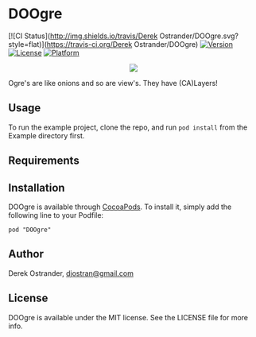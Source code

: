 # DOOgre

[![CI Status](http://img.shields.io/travis/Derek Ostrander/DOOgre.svg?style=flat)](https://travis-ci.org/Derek Ostrander/DOOgre)
[![Version](https://img.shields.io/cocoapods/v/DOOgre.svg?style=flat)](http://cocoapods.org/pods/DOOgre)
[![License](https://img.shields.io/cocoapods/l/DOOgre.svg?style=flat)](http://cocoapods.org/pods/DOOgre)
[![Platform](https://img.shields.io/cocoapods/p/DOOgre.svg?style=flat)](http://cocoapods.org/pods/DOOgre)

<p align="center"><img src="https://github.com/dostrander/DOOgre/blob/master/ogres-are-like-onion.gif"/></p>


Ogre's are like onions and so are view's. They have (CA)Layers!

## Usage

To run the example project, clone the repo, and run `pod install` from the Example directory first.

## Requirements

## Installation

DOOgre is available through [CocoaPods](http://cocoapods.org). To install
it, simply add the following line to your Podfile:

```        
pod "DOOgre"
```

## Author

Derek Ostrander, djostran@gmail.com

## License

DOOgre is available under the MIT license. See the LICENSE file for more info.
